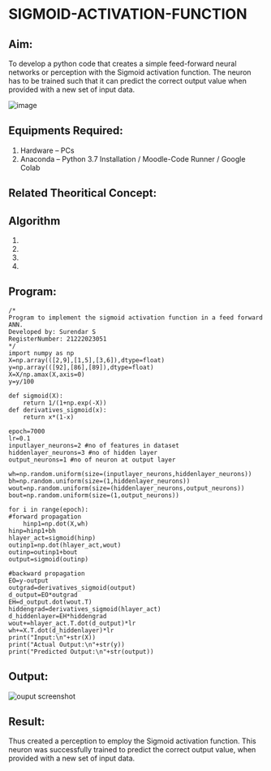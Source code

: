 # SIGMOID-ACTIVATION-FUNCTION
## Aim:
  To develop a python code that creates a simple feed-forward neural networks or perception with the Sigmoid activation function. The neuron has to be trained such that it can predict the correct output value when provided with a new set of input data.
  
 ![image](https://user-images.githubusercontent.com/93023609/162692440-f59e7ad2-0414-4ddb-8640-fede7a0655f2.png)

## Equipments Required:
1. Hardware – PCs
2. Anaconda – Python 3.7 Installation / Moodle-Code Runner / Google Colab

## Related Theoritical Concept:


## Algorithm
1.
2.
3.
4.

## Program:
~~~
/*
Program to implement the sigmoid activation function in a feed forward ANN.
Developed by: Surendar S
RegisterNumber: 21222023051
*/
import numpy as np
X=np.array(([2,9],[1,5],[3,6]),dtype=float)
y=np.array(([92],[86],[89]),dtype=float)
X=X/np.amax(X,axis=0)
y=y/100

def sigmoid(X):
    return 1/(1+np.exp(-X))
def derivatives_sigmoid(x):
    return x*(1-x)

epoch=7000
lr=0.1
inputlayer_neurons=2 #no of features in dataset
hiddenlayer_neurons=3 #no of hidden layer
output_neurons=1 #no of neuron at output layer

wh=np.random.uniform(size=(inputlayer_neurons,hiddenlayer_neurons))
bh=np.random.uniform(size=(1,hiddenlayer_neurons))
wout=np.random.uniform(size=(hiddenlayer_neurons,output_neurons))
bout=np.random.uniform(size=(1,output_neurons))

for i in range(epoch):
#forward propagation
    hinp1=np.dot(X,wh)
hinp=hinp1+bh
hlayer_act=sigmoid(hinp)
outinp1=np.dot(hlayer_act,wout)
outinp=outinp1+bout
output=sigmoid(outinp)

#backward propagation
EO=y-output
outgrad=derivatives_sigmoid(output)
d_output=EO*outgrad
EH=d_output.dot(wout.T)
hiddengrad=derivatives_sigmoid(hlayer_act)
d_hiddenlayer=EH*hiddengrad
wout+=hlayer_act.T.dot(d_output)*lr
wh+=X.T.dot(d_hiddenlayer)*lr
print("Input:\n"+str(X))
print("Actual Output:\n"+str(y))
print("Predicted Output:\n"+str(output))
~~~

## Output:
![ouput screenshot](XXX.png)


## Result:
  Thus created a perception to employ the Sigmoid activation function. This neuron was successfully trained to predict the correct output value, when provided with a new set of input data.
